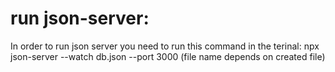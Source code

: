# run json-server:

In order to run json server you need to run this command in the terinal:
npx json-server --watch db.json --port 3000 (file name depends on created file)
